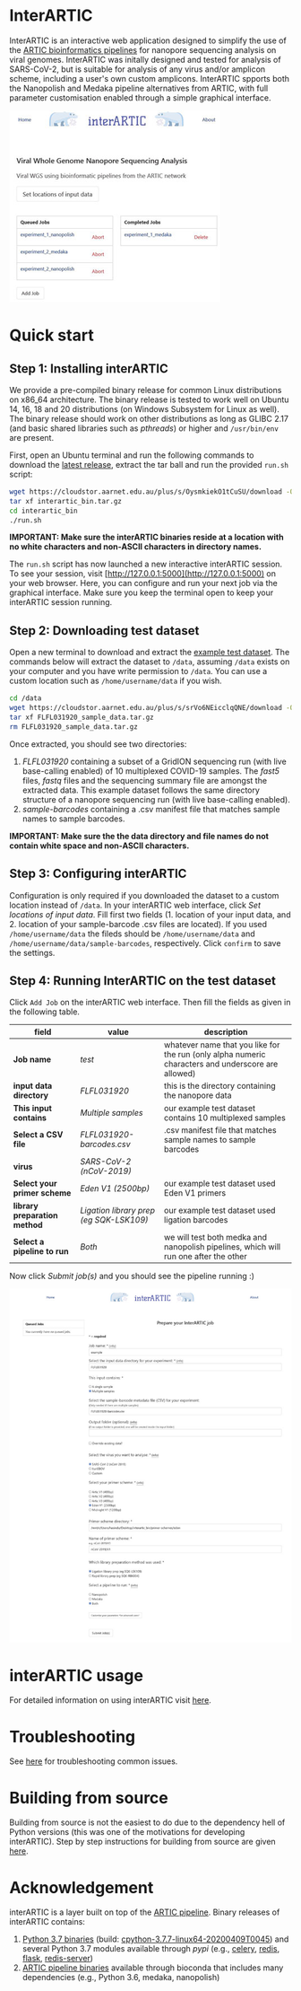 # InterARTIC

InterARTIC is an interactive web application designed to simplify the use of the [ARTIC bioinformatics pipelines](https://github.com/artic-network/artic-ncov2019) for nanopore sequencing analysis on viral genomes. InterARTIC was initally designed and tested for analysis of SARS-CoV-2, but is suitable for analysis of any virus and/or amplicon scheme, including a user's own custom amplicons. InterARTIC spports both the Nanopolish and Medaka pipeline alternatives from ARTIC, with full parameter customisation enabled through a simple graphical interface.

![home page](docs/homepage.JPG)

# Quick start

## Step 1: Installing interARTIC

We provide a pre-compiled binary release for common Linux distributions on x86_64 architecture. The binary release is tested to work well on Ubuntu 14, 16, 18 and 20 distributions (on Windows Subsystem for Linux as well). The binary release should work on other distributions as long as GLIBC 2.17 (and basic shared libraries such as *pthreads*) or higher and `/usr/bin/env` are present.

First, open an Ubuntu terminal and run the following commands to download the [latest release](https://github.com/Psy-Fer/interARTIC/releases/latest), extract the tar ball and run the provided `run.sh` script:

```bash
wget https://cloudstor.aarnet.edu.au/plus/s/OysmkiekO1tCuSU/download -O interartic_bin.tar.gz
tar xf interartic_bin.tar.gz
cd interartic_bin
./run.sh
```

**IMPORTANT: Make sure the interARTIC binaries reside at a location with no white characters and non-ASCII characters in directory names.**

The `run.sh` script has now launched a new interactive interARTIC session. To see your session, visit [http://127.0.0.1:5000](http://127.0.0.1:5000) on your web browser. Here, you can configure and run your next job via the graphical interface. Make sure you keep the terminal open to keep your interARTIC session running.

## Step 2: Downloading test dataset

Open a new terminal to download and extract the [example test dataset](https://cloudstor.aarnet.edu.au/plus/s/srVo6NEicclqQNE/). The commands below will extract the dataset to `/data`, assuming `/data` exists on your computer and you have write permission to `/data`. You can use a custom location such as `/home/username/data` if you wish.

```bash
cd /data
wget https://cloudstor.aarnet.edu.au/plus/s/srVo6NEicclqQNE/download -O FLFL031920_sample_data.tar.gz
tar xf FLFL031920_sample_data.tar.gz
rm FLFL031920_sample_data.tar.gz
```

Once extracted, you should see two directories: 
1. *FLFL031920* containing a subset of a GridION sequencing run (with live base-calling enabled) of 10 multiplexed COVID-19 samples. The *fast5* files, *fastq* files and the sequencing summary file are amongst the extracted data. This example dataset follows the same directory structure of a nanopore sequencing run (with live base-calling enabled).
2. *sample-barcodes* containing a .csv manifest file that matches sample names to sample barcodes.

**IMPORTANT: Make sure the the data directory and file names do not contain white space and non-ASCII characters.**

## Step 3: Configuring interARTIC

Configuration is only required if you downloaded the dataset to a custom location instead of `/data`.
In your interARTIC web interface, click *Set locations of input data*. Fill first two fields (1. location of your input data, and 2. location of your sample-barcode .csv files are located). If you used `/home/username/data` the fileds should be `/home/username/data` and `/home/username/data/sample-barcodes`, respectively.
Click `confirm` to save the settings.

## Step 4: Running InterARTIC on the test dataset

Click `Add Job` on the interARTIC web interface. Then fill the fields as given in the following table.

| field  | value  | description  |
|---|---|---|
| **Job name**                  | *test*    | whatever name that you like for the run (only alpha numeric characters and underscore are allowed)  |
| **input data directory**    | *FLFL031920*  | this is the directory containing the nanopore data  |
| **This input contains**       | *Multiple samples*    | our example test dataset contains 10 multiplexed samples |
| **Select a CSV file**         | *FLFL031920-barcodes.csv*  | .csv manifest file that matches sample names to sample barcodes  |
| **virus**       | *SARS-CoV-2 (nCoV-2019)*    |  |
| **Select your primer scheme**      | *Eden V1 (2500bp)*    | our example test dataset used Eden V1 primers |
| **library preparation method**     | *Ligation library prep (eg SQK-LSK109)*              | our example test dataset used ligation barcodes |
| **Select a pipeline to run**  | *Both*   | we will test both medka and nanopolish pipelines, which will run one after the other  |

Now click *Submit job(s)* and you should see the pipeline running :)

![parameters page](docs/params.jpg)

# interARTIC usage

For detailed information on using interARTIC visit [here](https://psy-fer.github.io/interARTIC/usage/).

# Troubleshooting

See [here](https://psy-fer.github.io/interARTIC/troubleshooting/) for troubleshooting common issues.


# Building from source

Building from source is not the easiest to do due to the dependency hell of Python versions (this was one of the motivations for developing interARTIC). Step by step instructions for building from source are given [here](https://psy-fer.github.io/interARTIC/installation/).


# Acknowledgement

interARTIC is a layer built on top of the [ARTIC pipeline](https://github.com/artic-network/artic-ncov2019). Binary releases of interARTIC contains:
1. [Python 3.7 binaries](https://github.com/indygreg/python-build-standalone) (build: [cpython-3.7.7-linux64-20200409T0045](https://github.com/indygreg/python-build-standalone/releases/download/20200408/cpython-3.7.7-linux64-20200409T0045.tar.zst)) and several Python 3.7 modules available through *pypi* (e.g., [celery](https://pypi.org/project/celery/), [redis](https://pypi.org/project/redis/), [flask](https://pypi.org/project/Flask/), [redis-server](https://pypi.org/project/redis-server/))
3. [ARTIC pipeline binaries](https://bioconda.github.io/recipes/artic/README.html) available through bioconda that includes many dependencies (e.g., Python 3.6, medaka, nanopolish)



